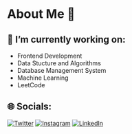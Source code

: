 # About Me 👾

## 🔭 I’m currently working on:

- Frontend Development
- Data Stucture and Algorithms
- Database Management System
- Machine Learning
- LeetCode

## 🌐 Socials:
[![Twitter](https://img.shields.io/badge/Twitter-%231DA1F2.svg?logo=Twitter&logoColor=white)]((https://x.com/yt_vine)) [![Instagram](https://img.shields.io/badge/Instagram-%23E4405F.svg?logo=Instagram&logoColor=white)](https://www.instagram.com/vineet_vikram) [![LinkedIn](https://img.shields.io/badge/LinkedIn-%230077B5.svg?logo=linkedin&logoColor=white)](https://www.linkedin.com/in/vineetvsingh)
